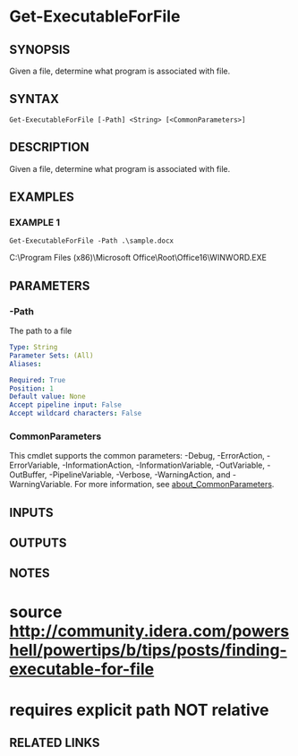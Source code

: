 ﻿---
external help file: PoshFunctions-help.xml
Module Name: poshfunctions
online version: http://wonkysoftware.appspot.com
schema: 2.0.0
---

# Get-ExecutableForFile

## SYNOPSIS
Given a file, determine what program is associated with file.

## SYNTAX

```
Get-ExecutableForFile [-Path] <String> [<CommonParameters>]
```

## DESCRIPTION
Given a file, determine what program is associated with file.

## EXAMPLES

### EXAMPLE 1
```
Get-ExecutableForFile -Path .\sample.docx
```

C:\Program Files (x86)\Microsoft Office\Root\Office16\WINWORD.EXE

## PARAMETERS

### -Path
The path to a file

```yaml
Type: String
Parameter Sets: (All)
Aliases:

Required: True
Position: 1
Default value: None
Accept pipeline input: False
Accept wildcard characters: False
```

### CommonParameters
This cmdlet supports the common parameters: -Debug, -ErrorAction, -ErrorVariable, -InformationAction, -InformationVariable, -OutVariable, -OutBuffer, -PipelineVariable, -Verbose, -WarningAction, and -WarningVariable. For more information, see [about_CommonParameters](http://go.microsoft.com/fwlink/?LinkID=113216).

## INPUTS

## OUTPUTS

## NOTES
# source http://community.idera.com/powershell/powertips/b/tips/posts/finding-executable-for-file
# requires explicit path NOT relative

## RELATED LINKS

